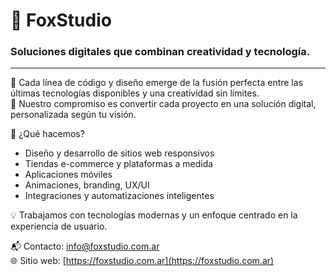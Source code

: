 # 🦊 FoxStudio

### Soluciones digitales que combinan creatividad y tecnología.

---

🧠 Cada línea de código y diseño emerge de la fusión perfecta entre las últimas tecnologías disponibles y una creatividad sin límites.  
🚀 Nuestro compromiso es convertir cada proyecto en una solución digital, personalizada según tu visión.

🎯 ¿Qué hacemos?
- Diseño y desarrollo de sitios web responsivos
- Tiendas e-commerce y plataformas a medida
- Aplicaciones móviles
- Animaciones, branding, UX/UI
- Integraciones y automatizaciones inteligentes

💡 Trabajamos con tecnologías modernas y un enfoque centrado en la experiencia de usuario.

📬 Contacto: [info@foxstudio.com.ar](mailto:info@foxstudio.com.ar)  
🌐 Sitio web: [https://foxstudio.com.ar](https://foxstudio.com.ar)


